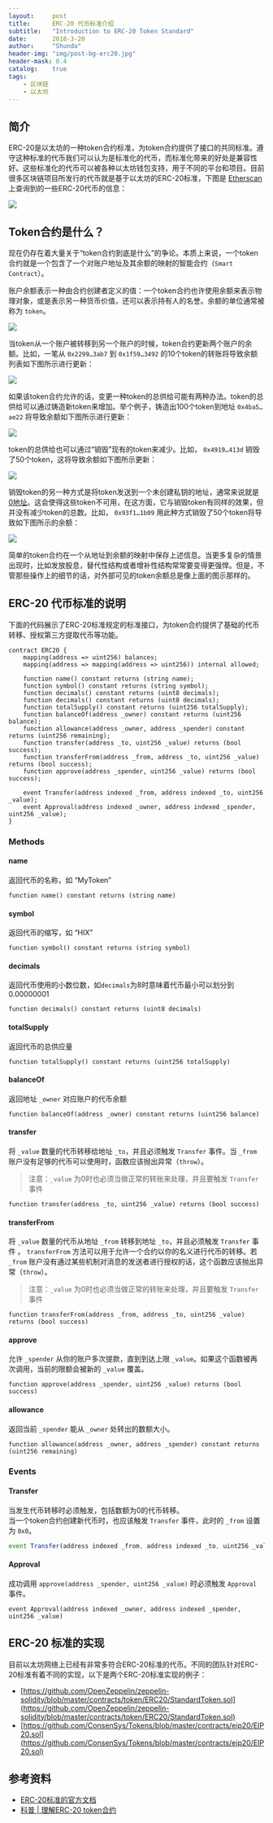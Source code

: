 ```yaml
---
layout:     post
title:      ERC-20 代币标准介绍
subtitle:   "Introduction to ERC-20 Token Standard"
date:       2018-3-20
author:     "Shunda"
header-img: "img/post-bg-erc20.jpg"
header-mask: 0.4
catalog:    true
tags:
    - 区块链
    - 以太坊
---
```


## 简介

ERC-20是以太坊的一种token合约标准，为token合约提供了接口的共同标准。遵守这种标准的代币我们可以认为是标准化的代币，而标准化带来的好处是兼容性好。这些标准化的代币可以被各种以太坊钱包支持，用于不同的平台和项目。目前很多区块链项目所发行的代币就是基于以太坊的ERC-20标准，下图是 [Etherscan](https://etherscan.io/tokens) 上查询到的一些ERC-20代币的信息：

![](/img/in-post/post-erc20/tokens-information.png)

## Token合约是什么？

现在仍存在着大量关于“token合约到底是什么”的争论。本质上来说，一个token合约就是一个包含了一个对账户地址及其余额的映射的智能合约（`Smart Contract`）。

账户余额表示一种由合约创建者定义的值：一个token合约也许使用余额来表示物理对象，或是表示另一种货币价值，还可以表示持有人的名誉。余额的单位通常被称为 `token`。

![](/img/in-post/post-erc20/token-contract-01.png)

当token从一个账户被转移到另一个账户的时候，token合约更新两个账户的余额。比如，一笔从 `0x2299…3ab7` 到 `0x1f59…3492` 的10个token的转账将导致余额列表如下图所示进行更新：

![](/img/in-post/post-erc20/token-contract-02.png)

如果该token合约允许的话，变更一种token的总供给可能有两种办法。token的总供给可以通过铸造新token来增加。举个例子，铸造出100个token到地址 `0x4ba5…ae22` 将导致余额如下图所示进行更新：

![](/img/in-post/post-erc20/token-contract-03.png)

token的总供给也可以通过“销毁”现有的token来减少。比如， `0x4919…413d` 销毁了50个token，这将导致余额如下图所示更新：

![](/img/in-post/post-erc20/token-contract-04.png)

销毁token的另一种方式是将token发送到一个未创建私钥的地址，通常来说就是 [0地址](https://etherscan.io/address/0x0000000000000000000000000000000000000000)。这会使得这些token不可用，在这方面，它与销毁token有同样的效果，但并没有减少token的总数。比如， `0x93f1…1b09` 用此种方式销毁了50个token将导致如下图所示的余额：

![](/img/in-post/post-erc20/token-contract-05.png)

简单的token合约在一个从地址到余额的映射中保存上述信息。当更多复杂的情景出现时，比如发放股息，替代性结构或者增补性结构常常要变得更强悍。但是，不管那些操作上的细节的话，对外部可见的token余额总是像上面的图示那样的。

## ERC-20 代币标准的说明

下面的代码展示了ERC-20标准规定的标准接口，为token合约提供了基础的代币转移、授权第三方提取代币等功能。

```JS
contract ERC20 {
    mapping(address => uint256) balances;
    mapping(address => mapping(address => uint256)) internal allowed;

    function name() constant returns (string name);
    function symbol() constant returns (string symbol);
    function decimals() constant returns (uint8 decimals);
    function decimals() constant returns (uint8 decimals);
    function totalSupply() constant returns (uint256 totalSupply);
    function balanceOf(address _owner) constant returns (uint256 balance);
    function allowance(address _owner, address _spender) constant returns (uint256 remaining);
    function transfer(address _to, uint256 _value) returns (bool success);
    function transferFrom(address _from, address _to, uint256 _value) returns (bool success);
    function approve(address _spender, uint256 _value) returns (bool success);
    
    event Transfer(address indexed _from, address indexed _to, uint256 _value);
    event Approval(address indexed _owner, address indexed _spender, uint256 _value);
}
```

### Methods

#### name

返回代币的名称，如 “MyToken”

```JS
function name() constant returns (string name)
```

#### symbol

返回代币的缩写，如 “HIX”

```JS
function symbol() constant returns (string symbol)
```

#### decimals

返回代币使用的小数位数，如`decimals`为8时意味着代币最小可以划分到0.00000001

```JS
function decimals() constant returns (uint8 decimals)
```

#### totalSupply

返回代币的总供应量

```JS
function totalSupply() constant returns (uint256 totalSupply)
```

#### balanceOf

返回地址 `_owner` 对应账户的代币余额

```JS
function balanceOf(address _owner) constant returns (uint256 balance)
```

#### transfer

将 `_value` 数量的代币转移给地址 `_to`，并且必须触发 `Transfer` 事件。当 `_from` 账户没有足够的代币可以使用时，函数应该抛出异常（`throw`）。

> 注意：`_value` 为0时也必须当做正常的转账来处理，并且要触发 `Transfer` 事件

```JS
function transfer(address _to, uint256 _value) returns (bool success)
```

#### transferFrom

将 `_value` 数量的代币从地址 `_from` 转移到地址 `_to`，并且必须触发 `Transfer` 事件 。
`transferFrom` 方法可以用于允许一个合约以你的名义进行代币的转移。若 `_from` 账户没有通过某些机制对消息的发送者进行授权的话，这个函数应该抛出异常（`throw`）。

> 注意：`_value` 为0时也必须当做正常的转账来处理，并且要触发 `Transfer` 事件

```JS
function transferFrom(address _from, address _to, uint256 _value) returns (bool success)
```

#### approve

允许 `_spender` 从你的账户多次提款，直到到达上限 `_value`。如果这个函数被再次调用，当前的限额会被新的 `_value` 覆盖。

```JS
function approve(address _spender, uint256 _value) returns (bool success)
```

#### allowance

返回当前 `_spender` 能从 `_owner` 处转出的数额大小。

```JS
function allowance(address _owner, address _spender) constant returns (uint256 remaining)
```

### Events

#### Transfer

当发生代币转移时必须触发，包括数额为0的代币转移。  
当一个token合约创建新代币时，也应该触发 `Transfer` 事件，此时的 `_from` 设置为 `0x0`。

```Javascript
event Transfer(address indexed _from, address indexed _to, uint256 _value)
```

#### Approval

成功调用 `approve(address _spender, uint256 _value)` 时必须触发 `Approval` 事件。

```
event Approval(address indexed _owner, address indexed _spender, uint256 _value)
```

## ERC-20 标准的实现

目前以太坊网络上已经有非常多符合ERC-20标准的代币。不同的团队针对ERC-20标准有着不同的实现，以下是两个ERC-20标准实现的例子：

- [https://github.com/OpenZeppelin/zeppelin-solidity/blob/master/contracts/token/ERC20/StandardToken.sol](https://github.com/OpenZeppelin/zeppelin-solidity/blob/master/contracts/token/ERC20/StandardToken.sol)
- [https://github.com/ConsenSys/Tokens/blob/master/contracts/eip20/EIP20.sol](https://github.com/ConsenSys/Tokens/blob/master/contracts/eip20/EIP20.sol)

## 参考资料

- [ERC-20标准的官方文档](https://github.com/ethereum/EIPs/blob/master/EIPS/eip-20.md)
- [科普 \| 理解ERC-20 token合约](http://ethfans.org/ajian1984/articles/686)

